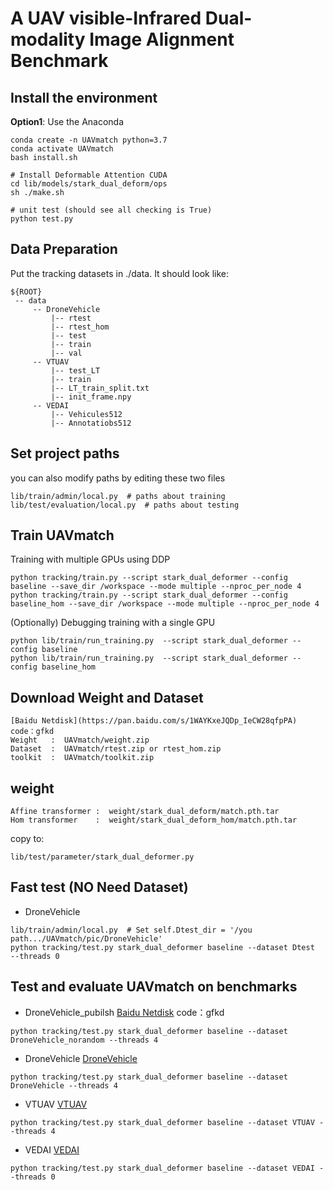 # A UAV visible-Infrared Dual-modality Image Alignment Benchmark


## Install the environment
**Option1**: Use the Anaconda
```
conda create -n UAVmatch python=3.7
conda activate UAVmatch
bash install.sh

# Install Deformable Attention CUDA
cd lib/models/stark_dual_deform/ops
sh ./make.sh

# unit test (should see all checking is True)
python test.py
```



## Data Preparation
Put the tracking datasets in ./data. It should look like:
   ```
   ${ROOT}
    -- data
        -- DroneVehicle
            |-- rtest          
            |-- rtest_hom        
            |-- test
            |-- train
            |-- val
        -- VTUAV
            |-- test_LT
            |-- train
            |-- LT_train_split.txt
            |-- init_frame.npy
        -- VEDAI
            |-- Vehicules512
            |-- Annotatiobs512

   ```
## Set project paths

you can also modify paths by editing these two files
```
lib/train/admin/local.py  # paths about training
lib/test/evaluation/local.py  # paths about testing
```

## Train UAVmatch
Training with multiple GPUs using DDP
```
python tracking/train.py --script stark_dual_deformer --config baseline --save_dir /workspace --mode multiple --nproc_per_node 4
python tracking/train.py --script stark_dual_deformer --config baseline_hom --save_dir /workspace --mode multiple --nproc_per_node 4
```
(Optionally) Debugging training with a single GPU
```
python lib/train/run_training.py  --script stark_dual_deformer --config baseline
python lib/train/run_training.py  --script stark_dual_deformer --config baseline_hom
```
## Download Weight and Dataset
```
[Baidu Netdisk](https://pan.baidu.com/s/1WAYKxeJQDp_IeCW28qfpPA)  code：gfkd
Weight   :  UAVmatch/weight.zip
Dataset  :  UAVmatch/rtest.zip or rtest_hom.zip
toolkit  :  UAVmatch/toolkit.zip
```

## weight
```
Affine transformer :  weight/stark_dual_deform/match.pth.tar
Hom transformer    :  weight/stark_dual_deform_hom/match.pth.tar
```

copy to:
```
lib/test/parameter/stark_dual_deformer.py
```

## Fast test (NO Need Dataset)
- DroneVehicle

```
lib/train/admin/local.py  # Set self.Dtest_dir = '/you path.../UAVmatch/pic/DroneVehicle'
python tracking/test.py stark_dual_deformer baseline --dataset Dtest  --threads 0 
```


## Test and evaluate UAVmatch on benchmarks
- DroneVehicle_pubilsh   [Baidu Netdisk](https://pan.baidu.com/s/1WAYKxeJQDp_IeCW28qfpPA)  code：gfkd
```
python tracking/test.py stark_dual_deformer baseline --dataset DroneVehicle_norandom --threads 4 
```

- DroneVehicle   [DroneVehicle](https://github.com/VisDrone/DroneVehicle)
```
python tracking/test.py stark_dual_deformer baseline --dataset DroneVehicle --threads 4 
```

- VTUAV          [VTUAV](https://zhang-pengyu.github.io/DUT-VTUAV/)        
```
python tracking/test.py stark_dual_deformer baseline --dataset VTUAV --threads 4 
```
- VEDAI         [VEDAI](https://downloads.greyc.fr/vedai/)
```
python tracking/test.py stark_dual_deformer baseline --dataset VEDAI --threads 0 
```

